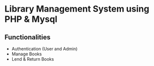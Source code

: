 # Library Management System using PHP & Mysql

## Functionalities
- Authentication (User and Admin)
- Manage Books
- Lend & Return Books

  
